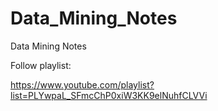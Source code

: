 # Data_Mining_Notes

Data Mining Notes

Follow playlist:

https://www.youtube.com/playlist?list=PLYwpaL_SFmcChP0xiW3KK9elNuhfCLVVi
